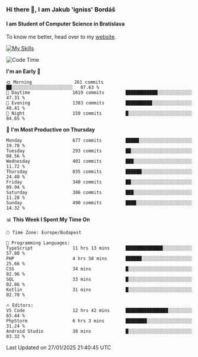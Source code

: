 ### Hi there 👋, I am Jakub 'igniss' Bordáš

#### I am Student of Computer Science in Bratislava
To know me better, head over to my [website](https://bordas.sk).

[![My Skills](https://skillicons.dev/icons?i=js,typescript,html,css,figma,svelte,vue,next,postgresql,nest,express,nodejs)](https://bordas.sk)


<!--START_SECTION:waka-->
![Code Time](http://img.shields.io/badge/Code%20Time-1%2C660%20hrs%2055%20mins-blue)

**I'm an Early 🐤** 

```text
🌞 Morning                261 commits         ██░░░░░░░░░░░░░░░░░░░░░░░   07.63 % 
🌆 Daytime                1619 commits        ████████████░░░░░░░░░░░░░   47.31 % 
🌃 Evening                1383 commits        ██████████░░░░░░░░░░░░░░░   40.41 % 
🌙 Night                  159 commits         █░░░░░░░░░░░░░░░░░░░░░░░░   04.65 % 
```
📅 **I'm Most Productive on Thursday** 

```text
Monday                   677 commits         █████░░░░░░░░░░░░░░░░░░░░   19.78 % 
Tuesday                  293 commits         ██░░░░░░░░░░░░░░░░░░░░░░░   08.56 % 
Wednesday                401 commits         ███░░░░░░░░░░░░░░░░░░░░░░   11.72 % 
Thursday                 835 commits         ██████░░░░░░░░░░░░░░░░░░░   24.40 % 
Friday                   340 commits         ██░░░░░░░░░░░░░░░░░░░░░░░   09.94 % 
Saturday                 386 commits         ███░░░░░░░░░░░░░░░░░░░░░░   11.28 % 
Sunday                   490 commits         ████░░░░░░░░░░░░░░░░░░░░░   14.32 % 
```


📊 **This Week I Spent My Time On** 

```text
🕑︎ Time Zone: Europe/Budapest

💬 Programming Languages: 
TypeScript               11 hrs 13 mins      ██████████████░░░░░░░░░░░   57.80 % 
PHP                      4 hrs 58 mins       ██████░░░░░░░░░░░░░░░░░░░   25.66 % 
CSS                      34 mins             █░░░░░░░░░░░░░░░░░░░░░░░░   02.96 % 
SQL                      33 mins             █░░░░░░░░░░░░░░░░░░░░░░░░   02.86 % 
Kotlin                   31 mins             █░░░░░░░░░░░░░░░░░░░░░░░░   02.70 % 

🔥 Editors: 
VS Code                  12 hrs 42 mins      ████████████████░░░░░░░░░   65.44 % 
PhpStorm                 6 hrs 3 mins        ████████░░░░░░░░░░░░░░░░░   31.24 % 
Android Studio           38 mins             █░░░░░░░░░░░░░░░░░░░░░░░░   03.32 % 
```


 Last Updated on 27/01/2025 21:40:45 UTC
<!--END_SECTION:waka-->
